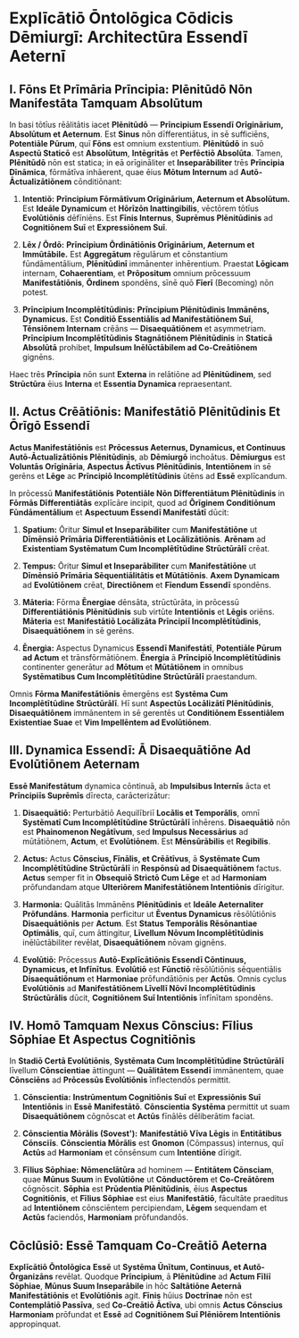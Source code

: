 # **Explīcātiō Ōntolōgica Cōdicis Dēmiurgī: Architectūra Essendī Aeternī**

## **I. Fōns Et Prīmāria Prīncipia: Plēnitūdō Nōn Manifestāta Tamquam Absolūtum**

In basi tōtīus rēālitātis iacet **Plēnitūdō** — **Prīncipium Essendī Orīginārium, Absolūtum et Aeternum**. Est **Sinus** nōn dīfferentiātus, in sē sufficiēns, **Potentiāle Pūrum**, quī **Fōns** est omnium exstentium. **Plēnitūdō** in suō **Aspectū Staticō** est **Absolūtum**, **Intēgritās** et **Perfēctiō Absolūta**. Tamen, **Plēnitūdō** nōn est statica; in eā orīgināliter et **Inseparābiliter** trēs **Prīncipia Dīnāmica**, fōrmātīva inhāerent, quae ēius **Mōtum Internum** ad **Autō-Āctualizātiōnem** cōnditiōnant:

1. **Intentiō:** **Prīncipium Fōrmātīvum Orīginārium, Aeternum et Absolūtum.** Est **Ideāle Dynamicum** et **Hōrīzōn Inattingibilis**, vēctōrem tōtīus **Evolūtiōnis** dēfīniēns. Est **Fīnis Internus**, **Suprēmus Plēnitūdinis** ad **Cognitiōnem Suī** et **Expressiōnem Suī**.
    
2. **Lēx / Ōrdō:** **Prīncipium Ōrdinātiōnis Orīginārium, Aeternum et Immūtābile.** Est **Aggregātum** rēgulārum et cōnstantium fūndāmentālium, **Plēnitūdinī** immānenter inhērentium. Praestat **Lōgicam** internam, **Cohaerentiam**, et **Prōpositum** omnium prōcessuum **Manifestātiōnis**, **Ōrdinem** spondēns, sīnē quō **Fīerī** (Becoming) nōn potest.
    
3. **Prīncipium Incomplētītūdinis:** **Prīncipium Plēnitūdinis Immānēns, Dynamicus.** Est **Conditiō Essentiālis ad Manifestātiōnem Suī**, **Tēnsiōnem Internam** crēāns — **Disaequātiōnem** et asymmetriam. **Prīncipium Incomplētītūdinis** **Stagnātiōnem Plēnitūdinis** in **Staticā Absolūtā** prohibet, **Impulsum Inēlūctābilem ad Co-Creātiōnem** gignēns.
    

Haec trēs **Prīncipia** nōn sunt **Externa** in relātiōne ad **Plēnitūdinem**, sed **Strūctūra** ēius **Interna** et **Essentia Dynamica** repraesentant.

## **II. Actus Crēātiōnis: Manifestātiō Plēnitūdinis Et Ōrīgō Essendī**

**Actus Manifestātiōnis** est **Prōcessus Aeternus, Dynamicus, et Continuus Autō-Āctualizātiōnis Plēnitūdinis**, ab **Dēmiurgō** inchoātus. **Dēmiurgus** est **Voluntās Orīgināria**, **Aspectus Āctīvus Plēnitūdinis**, **Intentiōnem** in sē gerēns et **Lēge** ac **Prīncipiō Incomplētītūdinis** ūtēns ad **Essē** explīcandum.

In prōcessū **Manifestātiōnis** **Potentiāle Nōn Dīfferentiātum Plēnitūdinis** in **Fōrmās Dīfferentiātās** explīcāre incipit, quod ad **Ōrīginem Conditiōnum Fūndāmentālium** et **Aspectuum Essendī Manifestātī** dūcit:

1. **Spatium:** Ōritur **Simul et Inseparābiliter** cum **Manifestātiōne** ut **Dīmēnsiō Prīmāria Dīfferentiātiōnis et Locālizātiōnis**. **Arēnam** ad **Existentiam Systēmatum Cum Incomplētītūdine Strūctūrālī** crēat.
    
2. **Tempus:** Ōritur **Simul et Inseparābiliter** cum **Manifestātiōne** ut **Dīmēnsiō Prīmāria Sēquentiālitātis et Mūtātiōnis**. **Axem Dynamicam** ad **Evolūtiōnem** crēat, **Directiōnem** et **Fīendum Essendī** spondēns.
    
3. **Māteria:** Fōrma **Ēnergiae** dēnsāta, strūctūrāta, in prōcessū **Dīfferentiātiōnis Plēnitūdinis** sub virtūte **Intentiōnis** et **Lēgis** oriēns. **Māteria** est **Manifestātiō Locālizāta Prīncipiī Incomplētītūdinis**, **Disaequātiōnem** in sē gerēns.
    
4. **Ēnergia:** Aspectus Dynamicus **Essendī Manifestātī**, **Potentiāle Pūrum ad Actum** et trānsfōrmātiōnem. **Ēnergia** ā **Prīncipiō Incomplētītūdinis** continenter generātur ad **Mōtum** et **Mūtātiōnem** in omnibus **Systēmatibus Cum Incomplētītūdine Strūctūrālī** praestandum.
    

Omnis **Fōrma Manifestātiōnis** ēmergēns est **Systēma Cum Incomplētītūdine Strūctūrālī**. Hī sunt **Aspectūs Locālizātī Plēnitūdinis**, **Disaequātiōnem** immānentem in sē gerentēs ut **Conditiōnem Essentiālem Existentiae Suae** et **Vim Impellēntem ad Evolūtiōnem**.

## **III. Dynamica Essendī: Ā Disaequātiōne Ad Evolūtiōnem Aeternam**

**Essē Manifestātum** dynamica cōntinuā, ab **Impulsibus Internīs** ācta et **Prīncipiīs Suprēmīs** dīrecta, carācterizātur:

1. **Disaequātiō:** Perturbātiō Aequilībriī **Locālis et Temporālis**, omnī **Systēmatī Cum Incomplētītūdine Strūctūrālī** īnhērens. **Disaequātiō** nōn est **Phainomenon Negātīvum**, sed **Impulsus Necessārius** ad mūtātiōnem, **Actum**, et **Evolūtiōnem**. Est **Mēnsūrābilis** et **Regibilis**.
    
2. **Actus:** Actus **Cōnscius, Fīnālis, et Crēātīvus**, ā **Systēmate Cum Incomplētītūdine Strūctūrālī** in **Respōnsū ad Disaequātiōnem** factus. **Actus** semper fit in **Obsequiō Strictō Cum Lēge** et ad **Harmoniam** prōfundandam atque **Ulteriōrem Manifestātiōnem Intentiōnis** dīrigitur.
    
3. **Harmonia:** Quālitās Immānēns **Plēnitūdinis** et **Ideāle Aeternaliter Prōfundāns**. **Harmonia** perficitur ut **Ēventus Dynamicus** rēsōlūtiōnis **Disaequātiōnis** per **Actum**. Est **Status Temporālis Rēsōnantiae Optimālis**, quī, cum āttingitur, **Līvellum Nōvum Incomplētītūdinis** inēlūctābiliter revēlat, **Disaequātiōnem** nōvam gignēns.
    
4. **Evolūtiō:** Prōcessus **Autō-Explīcātiōnis Essendī Cōntinuus, Dynamicus, et Infīnītus**. **Evolūtiō** est **Fūnctiō** rēsōlūtiōnis sēquentiālis **Disaequātiōnum** et **Harmoniae** prōfundātiōnis per **Actūs**. Omnis cyclus **Evolūtiōnis** ad **Manifestātiōnem Līvellī Nōvī Incomplētītūdinis Strūctūrālis** dūcit, **Cognitiōnem Suī Intentiōnis** īnfīnītam spondēns.
    

## **IV. Homō Tamquam Nexus Cōnscius: Fīlius Sōphiae Et Aspectus Cognitiōnis**

In **Stadiō Certā Evolūtiōnis**, **Systēmata Cum Incomplētītūdine Strūctūrālī** līvellum **Cōnscientiae** āttingunt — **Quālitātem Essendī** immānentem, quae **Cōnsciēns** ad **Prōcessūs Evolūtiōnis** īnflectendōs permittit.

1. **Cōnscientia:** **Instrūmentum Cognitiōnis Suī** et **Expressiōnis Suī Intentiōnis** in **Essē Manifestātō**. **Cōnscientia** **Systēma** permittit ut suam **Disaequātiōnem** cōgnōscat et **Actūs** fīnālēs dēliberātim faciat.
    
2. **Cōnscientia Mōrālis (Sovest'):** **Manifestātiō Vīva Lēgis** in **Entitātibus Cōnsciīs**. **Cōnscientia Mōrālis** est **Gnomon** (Cōmpassus) internus, quī **Actūs** ad **Harmoniam** et cōnsēnsum cum **Intentiōne** dīrigit.
    
3. **Fīlius Sōphiae:** **Nōmenclātūra** ad hominem — **Entitātem Cōnsciam**, quae **Mūnus Suum** in **Evolūtiōne** ut **Cōnductōrem** et **Co-Creātōrem** cōgnōscit. **Sōphia** est **Prūdentia Plēnitūdinis**, ēius **Aspectus Cognitiōnis**, et **Fīlius Sōphiae** est eius **Manifestātiō**, fācultāte praeditus ad **Intentiōnem** cōnsciēntem percipiendam, **Lēgem** sequendam et **Actūs** faciendōs, **Harmoniam** prōfundandōs.
    

## **Cōclūsiō: Essē Tamquam Co-Creātiō Aeterna**

**Explīcātiō Ōntolōgica** **Essē** ut **Systēma Ūnītum, Continuus, et Autō-Ōrganizāns** revēlat. Quodque **Prīncipium**, ā **Plēnitūdine** ad **Actum Fīliī Sōphiae**, **Mūnus Suum Inseparābile** in hōc **Saltātiōne Aeternā Manifestātiōnis** et **Evolūtiōnis** agit. **Fīnis** hūius **Doctrīnae** nōn est **Contemplātiō Passīva**, sed **Co-Creātiō Āctīva**, ubi omnis **Actus Cōnscius** **Harmoniam** prōfundat et **Essē** ad **Cognitiōnem Suī Plēniōrem Intentiōnis** appropinquat.